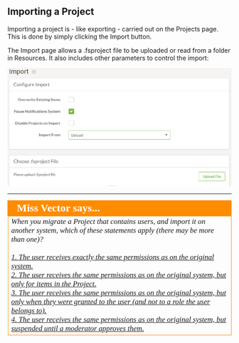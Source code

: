 ## Importing a Project ##

Importing a project is - like exporting - carried out on the Projects page. This is done by simply clicking the Import button.

The Import page allows a .fsproject file to be uploaded or read from a folder in Resources. It also includes other parameters to control the import:

![](./Images/Img6.001.ImportAProject.png)

---

<!--Person X Says Section-->

<table style="border-spacing: 0px">
<tr>
<td style="vertical-align:middle;background-color:darkorange;border: 2px solid darkorange">
<i class="fa fa-quote-left fa-lg fa-pull-left fa-fw" style="color:white;padding-right: 12px;vertical-align:text-top"></i>
<span style="color:white;font-size:x-large;font-weight: bold;font-family:serif">Miss Vector says...</span>
</td>
</tr>

<tr>
<td style="border: 1px solid darkorange">
<span style="font-family:serif; font-style:italic; font-size:larger">
When you migrate a Project that contains users, and import it on another system, which of these statements apply (there may be more than one)?
<br><br><a href="http://52.73.3.37/fmedatastreaming/Manual/QAResponse2017.fmw?chapter=25&question=4&answer=1&DestDataset_TEXTLINE=C%3A%5CFMEOutput%5CQAResponse.html">1. The user receives exactly the same permissions as on the original system.</a>
<br><a href="http://52.73.3.37/fmedatastreaming/Manual/QAResponse2017.fmw?chapter=25&question=4&answer=2&DestDataset_TEXTLINE=C%3A%5CFMEOutput%5CQAResponse.html">2. The user receives the same permissions as on the original system, but only for items in the Project.</a>
<br><a href="http://52.73.3.37/fmedatastreaming/Manual/QAResponse2017.fmw?chapter=25&question=4&answer=3&DestDataset_TEXTLINE=C%3A%5CFMEOutput%5CQAResponse.html">3. The user receives the same permissions as on the original system, but only when they were granted to the user (and not to a role the user belongs to).</a>
<br><a href="http://52.73.3.37/fmedatastreaming/Manual/QAResponse2017.fmw?chapter=25&question=4&answer=4&DestDataset_TEXTLINE=C%3A%5CFMEOutput%5CQAResponse.html">4. The user receives the same permissions as on the original system, but suspended until a moderator approves them.</a>
</span>
</td>
</tr>
</table>
